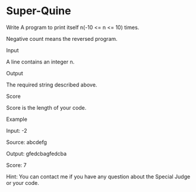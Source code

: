 # Super-Quine 

Write A program to print itself n(-10 <= n <= 10) times.

Negative count means the reversed program.

Input

A line contains an integer n.

Output

The required string described above.

Score

Score is the length of your code.

Example

Input:
-2

Source:
abcdefg

Output:
gfedcbagfedcba

Score:
7

Hint:
You can contact me if you have any question about the Special Judge or your code.
